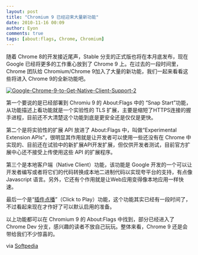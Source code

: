```yaml
---
layout: post
title: "Chromium 9 已经迎来大量新功能"
date: 2010-11-16 00:09
author: Eyon
comments: true
tags: [about:flags, Chrome, Chromium]
---
```

随着 Chrome 8的开发接近尾声，Stable 分支的正式版也将在本月底发布，现在 Google 已经将更多的工作重心放到了 Chrome 9 上。在过去的一段时间里，Chrome 团队给 Chromium/Chrome 9加入了大量的新功能，我们一起来看看这些将进入 Chrome 9的全新功能吧。

<a href="http://img.chromi.org/2010/11/Google-Chrome-9-to-Get-Native-Client-Support-2.png">![](http://img.chromi.org/2010/11/Google-Chrome-9-to-Get-Native-Client-Support-2-550x251.png "Google-Chrome-9-to-Get-Native-Client-Support-2")</a>

第一个要说的是已经部署到 Chromiu 9 的 About:Flags 中的 “Snap Start”功能，从功能描述上看功能就是一个实验性的 TLS 扩展，主要是缩短了HTTPS连接的握手进程，目前还不大清楚这个功能到底是更安全还是仅仅是更快。

第二个是将实验性的扩展 API 放进了 About:Flags 中，叫做“Experimental Extension APIs”，很明显其作用就是让开发者可以使用一些还没有在 Chrome 中实现的、目前还在试验中的新扩展API开发扩展，但仅供开发者测试，目前官方扩展中心还不接受上传使用这些 API 的扩展程序。

第三个是本地客户端（Native Client）功能，该功能是 Google 开发的一个可以让开发者编写或者将它们的代码转换成本地二进制代码以实现夸平台的支持，有点像 Javascript 语言。另外，它还有个作用就是让Web应用变得像本地应用一样快速。

最后一个是“[插件点播](http://www.chromi.org/archives/8430)”（Click to Play）功能，这个功能其实已经有一段时间了，不过看起来现在才作好了可以默认启用的准备。

以上功能都可以在 Chromium 9 的 About:Flags 中找到，部分已经进入了 Chrome Dev 分支，感兴趣的读者不放自己玩玩。整体来看，Chrome 9 还是会带给我们不少惊喜的。

via [Softpedia](http://news.softpedia.com/news/Google-Chrome-9-to-Get-Native-Client-Support-166410.shtml)

